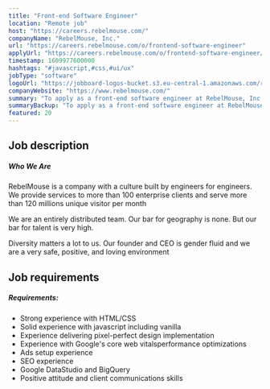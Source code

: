 ```yaml
---
title: "Front-end Software Engineer"
location: "Remote job"
host: "https://careers.rebelmouse.com/"
companyName: "RebelMouse, Inc."
url: "https://careers.rebelmouse.com/o/frontend-software-engineer"
applyUrl: "https://careers.rebelmouse.com/o/frontend-software-engineer/c/new"
timestamp: 1609977600000
hashtags: "#javascript,#css,#ui/ux"
jobType: "software"
logoUrl: "https://jobboard-logos-bucket.s3.eu-central-1.amazonaws.com/rebelmouse-inc-"
companyWebsite: "https://www.rebelmouse.com/"
summary: "To apply as a front-end software engineer at RebelMouse, Inc., you preferably need to have strong experience with HTML/CSS."
summaryBackup: "To apply as a front-end software engineer at RebelMouse, Inc., you preferably need to have some knowledge of: #javascript, #css, #html."
featured: 20
---
```


## Job description

##### **Who We Are**

RebelMouse is a company with a culture built by engineers for engineers. We provide services to more than 100 enterprise clients and serve more than 120 millions unique visitor per month

We are an entirely distributed team. Our bar for geography is none. But our bar for talent is very high.

Diversity matters a lot to us. Our founder and CEO is gender fluid and we are a very safe, positive, and loving environment

## Job requirements

##### **Requirements:**

*   Strong experience with HTML/CSS
*   Solid experience with javascript including vanilla
*   Experience delivering pixel-perfect design implementation
*   Experience with Google's core web vitalsperformance optimizations
*   Ads setup experience
*   SEO experience
*   Google DataStudio and BigQuery
*   Positive attitude and client communications skills
